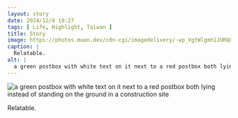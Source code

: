 ```yaml
---
layout: story
date: 2024/12/4 10:27
tags: [ Life, Highlight, Taiwan ]
title: Story
image: https://photos.muan.dev/cdn-cgi/imagedelivery/-wp_VgtWlgmh1JURQ8t1mg/94ff8279-a2b3-4e56-d01a-2006030e8500/public
caption: |
  Relatable.
alt: |
  a green postbox with white text on it next to a red postbox both lying instead of standing on the ground in a construction site
---
```



![a green postbox with white text on it next to a red postbox both lying instead of standing on the ground in a construction site](https://photos.muan.dev/cdn-cgi/imagedelivery/-wp_VgtWlgmh1JURQ8t1mg/94ff8279-a2b3-4e56-d01a-2006030e8500/public)

Relatable.
